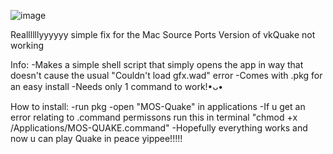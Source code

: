 ![image](https://github.com/user-attachments/assets/c958d0a3-fdb4-4156-926c-5717fd806780)

Reallllllyyyyyy simple fix for the Mac Source Ports Version of vkQuake not working

Info:
-Makes a simple shell script that simply opens the app in way that doesn't cause the usual "Couldn't load gfx.wad" error
-Comes with .pkg for an easy install
-Needs only 1 command to work!•ᴗ•

How to install:
-run pkg
-open "MOS-Quake" in applications
-If u get an error relating to .command permissons run this in terminal "chmod +x /Applications/MOS-QUAKE.command"
-Hopefully everything works and now u can play Quake in peace yippee!!!!!
